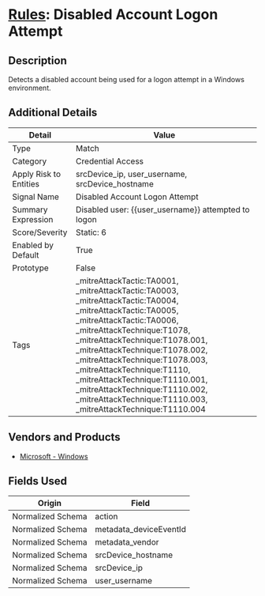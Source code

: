# [Rules](README.md): Disabled Account Logon Attempt

## Description
Detects a disabled account being used for a logon attempt in a Windows environment.

## Additional Details
|Detail|Value|
|----|----|
|Type|Match|
|Category|Credential Access|
|Apply Risk to Entities|srcDevice_ip, user_username, srcDevice_hostname|
|Signal Name|Disabled Account Logon Attempt|
|Summary Expression|Disabled user: {{user_username}} attempted to logon|
|Score/Severity|Static: 6|
|Enabled by Default|True|
|Prototype|False|
|Tags|_mitreAttackTactic:TA0001, _mitreAttackTactic:TA0003, _mitreAttackTactic:TA0004, _mitreAttackTactic:TA0005, _mitreAttackTactic:TA0006, _mitreAttackTechnique:T1078, _mitreAttackTechnique:T1078.001, _mitreAttackTechnique:T1078.002, _mitreAttackTechnique:T1078.003, _mitreAttackTechnique:T1110, _mitreAttackTechnique:T1110.001, _mitreAttackTechnique:T1110.002, _mitreAttackTechnique:T1110.003, _mitreAttackTechnique:T1110.004|
## Vendors and Products
- [Microsoft - Windows](../products/1ff7546c-cb36-4a24-87f7-89d2cecc5761.md)


## Fields Used

|Origin|Field|
|----|----|
|Normalized Schema|action|
|Normalized Schema|metadata_deviceEventId|
|Normalized Schema|metadata_vendor|
|Normalized Schema|srcDevice_hostname|
|Normalized Schema|srcDevice_ip|
|Normalized Schema|user_username|


